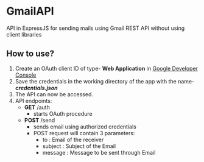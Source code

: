 # GmailAPI
API in ExpressJS for sending mails using Gmail REST API without using client libraries
## How to use?
1. Create an OAuth client ID of type- **Web Application** in [Google Developer Console](https://console.cloud.google.com/apis/credentials/) 
2. Save the credentials in the working directory of the app with the name- ***credentials.json***
3. The API can now be accessed.
4. API endpoints:
    - **GET** /auth
        + starts OAuth procedure
    - **POST** /send
        + sends email using authorized credentials
        + POST request will contain 3 parameters:
            * to : Email of the receiver
            * subject : Subject of the Email
            * message : Message to be sent through Email